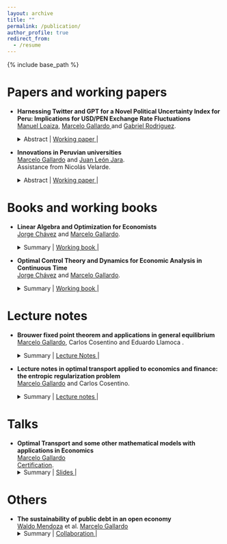 ```yaml
---
layout: archive
title: ""
permalink: /publication/
author_profile: true
redirect_from:
  - /resume
---
```


{% include base_path %}

Papers and working papers
======


* **Harnessing Twitter and GPT for a Novel Political Uncertainty Index for Peru: Implications for USD/PEN Exchange Rate Fluctuations** <br>
  [Manuel Loaiza](https://github.com/ManuelLoaizaVasquez), <u> Marcelo Gallardo </u> and [Gabriel Rodriguez](https://www.pucp.edu.pe/profesor/gabriel-rodriguez-briones/). <br>
  <details> 
    <summary>
        Abstract |
        <a href="https://MarceloGallardoB.github.io/files/twitter_political_indicator_page_1.pdf" role="button" target="_blank"> Working paper </a> | 
    </summary> This study examines the impact of political uncertainty on key macroeconomic variables, including the USD to  PEN exchange rate, through a specialized index built from social media analysis. Tweets from prominent Peruvian figures (2018-2023) are analyzed and labeled by GPT-3.5 Turbo, determining their stance on Peru's political and economic situation. This process contributes to the creation of a political uncertainty time series. This series, indicative of Peru's economic climate, is integrated with a (chosen macroeconomic forecasting method) to enhance the prediction of macroeconomic trends, with a focus on currency exchange dynamics.
  </details>  
  
* **Innovations in Peruvian universities** <br>
  <u>Marcelo Gallardo</u> and [Juan León Jara](https://www.pucp.edu.pe/profesor/juan-leon-jara-almonte).<br>
  Assistance from Nicolás Velarde. <br>
  <details> 
    <summary>
        Abstract |
        <a href="https://MarceloGallardoB.github.io/files/innovation_peruvian_universities_page_1.pdf" role="button" target="_blank"> Working paper </a> | 
    </summary>
   This paper proposes an innovation indicator for Peruvian universities, emphasizing scientific innovation in fields like engineering and pure sciences. The construction of this indicator is based on a selected dataset and employs confirmatory factor analysis for robust measurement. Additionally, K-means clustering is used to identify innovation clusters among universities. The validity of the indicator is examined through its correlation with university rankings and the exploration of the relationship between innovation levels and post-graduation income. This study provides a focused lens on scientific innovation in higher education, offering insights into academic and policy implications in Peru.
  </details>

Books and working books
======
  
* **Linear Algebra and Optimization for Economists** <br>
 [Jorge Chávez](https://www.pucp.edu.pe/profesor/jorge-chavez-fuentes) and <u>Marcelo Gallardo</u>. <br>
  <details> 
    <summary>
        Summary |
        <a href="https://MarceloGallardoB.github.io/files/Index ALOECO.pdf" role="button" target="_blank"> Working book </a> | 
    </summary>
  Working book about Linear Algebra and Static Optimization for Economists. Linear algebra, topology in normed vector spaces, convex analysis, unconstrained static optimization, constrained static optimization, comparative statics, preferences, consumer theory, pure exchange economies, and other applications to economics.
  </details>


* **Optimal Control Theory and Dynamics for Economic Analysis in Continuous Time** <br>
 [Jorge Chávez](https://www.pucp.edu.pe/profesor/jorge-chavez-fuentes) and <u>Marcelo Gallardo</u>. <br>
  <details> 
    <summary>
        Summary |
        <a href="https://MarceloGallardoB.github.io/files/index_dynamical_systems_optimal_control.pdf" role="button" target="_blank"> Working book </a> | 
    </summary>
  Working book about Dynamical Systems and Optimal Control in Continuous Time for Economists. Ordinary scalar differential equations, linear systems, nonlinear systems, calculus of variations, and optimal control theory. Applications to economic growth models such as Solow and Ramsey‑Cass‑Koopsman.
  </details>

Lecture notes
======

* **Brouwer fixed point theorem and applications in general equilibrium** <br>
  <u>Marcelo Gallardo</u>, Carlos Cosentino and Eduardo Llamoca . <br>
  <details> 
    <summary>
        Summary |
        <a href="https://MarceloGallardoB.github.io/files/brouwer_fixed_point_theorem.pdf" role="button" target="_blank"> Lecture Notes </a> | 
    </summary> We develop a path towards the proof of Brouwer's Fixed Point Theorem, although based on several sources, of our construction. We also present an application in economic theory. Specifically, we focus on general equilibrium theory. We aim to provide the simplest possible proof, the only requirements are real analysis and general topology. Besides one Lemma which is not proved in its most general case, we provide proofs for all the results building up to the main theorem. Furthermore, as far as we know, the combination of elements that we present in this document has not been displayed in this exact form before. It is important to mention that this work does not seek to be original or innovative in the sense that it does not present any new results in the literature. Our objective is simply to develop an understandable approach to Brouwer's Fixed Point Theorem and its applications in general equilibrium.
  </details>

* **Lecture notes in optimal transport applied to economics and finance: the entropic regularization problem** <br>
 <u>Marcelo Gallardo</u> and Carlos Cosentino. <br>
  <details> 
    <summary>
        Summary |
        <a href="https://MarceloGallardoB.github.io/files/trabajo_ot_2023.pdf" role="button" target="_blank"> Lecture notes </a> | 
    </summary>
  Introduction to optimal transport theory applications in Economics and Finance. We focus on the entropic regularization problem. Content is mostly based on Optimal Transport, Old and New by Cédric Villani, and Optimal Transport Methods in Economics by Alfred Galichon. 
  </details>

Talks
======

* **Optimal Transport and some other mathematical models with applications in Economics** <br>
 <u>Marcelo Gallardo</u> <br>
 [Certification](https://MarceloGallardoB.github.io/files/adeem.pdf). 
  <details> 
    <summary>
        Summary |
        <a href="https://MarceloGallardoB.github.io/files/slides_escuela_invierno.pdf" role="button" target="_blank"> Slides </a> |   
    </summary> Seminar for the Winter School 2023 organized by the Association of Students and Alumni of Mathematics and the Association of Physics Students of PUCP.  
  </details>


Others
======

* **The sustainability of public debt in an open economy** <br>
 [Waldo Mendoza](https://www.pucp.edu.pe/profesor/waldo-mendoza-bellido) et al. <u>Marcelo Gallardo</u> <br>
  <details> 
    <summary>
        Summary |
        <a href="https://MarceloGallardoB.github.io/files/deuda_publica.pdf" role="button" target="_blank"> Collaboration </a> | 
    </summary> Collaborator on a working paper authored by Waldo Mendoza et al. Developed part of the dynamic model and analyzed convergence properties.
  </details>



